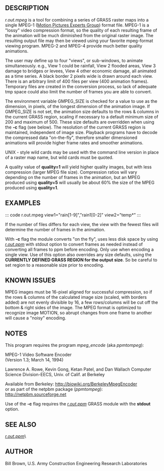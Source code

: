## DESCRIPTION

*r.out.mpeg* is a tool for combining a series of GRASS raster maps into
a single MPEG-1 ([Motion Pictures Experts
Group](http://en.wikipedia.org/wiki/Moving_Picture_Experts_Group))
format file. MPEG-1 is a \"lossy\" video compression format, so the
quality of each resulting frame of the animation will be much diminished
from the original raster image. The resulting output file may then be
viewed using your favorite mpeg-format viewing program. MPEG-2 and
MPEG-4 provide much better quality animations.

The user may define up to four \"views\", or sub-windows, to animate
simultaneously. e.g., View 1 could be rainfall, View 2 flooded areas,
View 3 damage to bridges or levees, View 4 other economic damage, all
animated as a time series. A black border 2 pixels wide is drawn around
each view. There is an arbitrary limit of 400 files per view (400
animation frames). Temporary files are created in the conversion
process, so lack of adequate tmp space could also limit the number of
frames you are able to convert.

The environment variable GMPEG_SIZE is checked for a value to use as the
dimension, in pixels, of the longest dimension of the animation image.
If GMPEG_SIZE is not set, the animation size defaults to the rows &
columns in the current GRASS region, scaling if necessary to a default
minimum size of 200 and maximum of 500. These size defaults are
overridden when using the **-c** flag (see below). The resolution of the
current GRASS region is maintained, independent of image size. Playback
programs have to decode the compressed data \"on-the-fly\", therefore
smaller dimensioned animations will provide higher frame rates and
smoother animations.

UNIX - style wild cards may be used with the command line version in
place of a raster map name, but wild cards must be quoted.

A quality value of **quality=1** will yield higher quality images, but
with less compression (larger MPEG file size). Compression ratios will
vary depending on the number of frames in the animation, but an MPEG
produced using **quality=5** will usually be about 60% the size of the
MPEG produced using **quality=1**.

## EXAMPLES

::: code
    r.out.mpeg view1="rain[1-9]","rain1[0-2]" view2="temp*"
:::

If the number of files differs for each view, the view with the fewest
files will determine the number of frames in the animation.

With **-c** flag the module converts \"on the fly\", uses less disk
space by using *[r.out.ppm](r.out.ppm.html)* with stdout option to
convert frames as needed instead of converting all frames to ppm before
encoding. Only use when encoding a single view. Use of this option also
overrides any size defaults, using the **CURRENTLY DEFINED GRASS REGION
for the output size**. So be careful to set region to a reasonable size
prior to encoding.

## KNOWN ISSUES

MPEG images must be 16-pixel aligned for successful compression, so if
the rows & columns of the calculated image size (scaled, with borders
added) are not evenly divisible by 16, a few rows/columns will be cut
off the bottom & right sides of the image. The MPEG format is optimized
to recognize image MOTION, so abrupt changes from one frame to another
will cause a \"noisy\" encoding.

## NOTES

This program requires the program *mpeg_encode* (aka *ppmtompeg*):

MPEG-1 Video Software Encoder\
(Version 1.3; March 14, 1994)

Lawrence A. Rowe, Kevin Gong, Ketan Patel, and Dan Wallach Computer
Science Division-EECS, Univ. of Calif. at Berkeley

Available from Berkeley: <http://biowiki.org/BerkeleyMpegEncoder>\
or as part of the netpbm package (*ppmtompeg*):
<http://netpbm.sourceforge.net>

Use of the **-c** flag requires the *[r.out.ppm](r.out.ppm.html)* GRASS
module with the **stdout** option.

## SEE ALSO

*[r.out.ppm](r.out.ppm.html)*\

## AUTHOR

Bill Brown, U.S. Army Construction Engineering Research Laboratories
